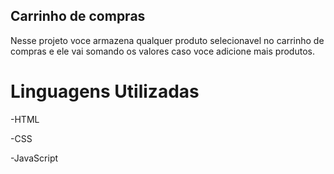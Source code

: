 ## Carrinho de compras
Nesse projeto voce armazena qualquer produto selecionavel no carrinho de compras e ele vai somando os valores caso voce adicione mais produtos.

# Linguagens Utilizadas
-HTML


-CSS

-JavaScript
